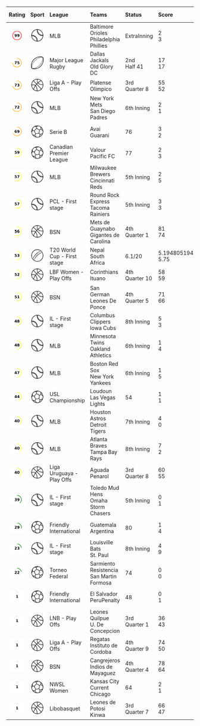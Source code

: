 | Rating                                                                                                                                 | Sport                                                                                                                | League                      | Teams                                       | Status         | Score                     | TV Listing                                                                                           |
|:---------------------------------------------------------------------------------------------------------------------------------------|:---------------------------------------------------------------------------------------------------------------------|:----------------------------|:--------------------------------------------|:---------------|:--------------------------|:-----------------------------------------------------------------------------------------------------|
| <img src="https://raw.githubusercontent.com/BlakeDuncan25/Donut-SVG-Ratings/bac4e4a278175106499642192132b1786a9aec38/99.svg" alt="99"> | <img src="https://raw.githubusercontent.com/BlakeDuncan25/Donut-SVG-Ratings/master/baseball.png" alt="Baseball">     | MLB                         | Baltimore Orioles<br>Philadelphia Phillies  | ExtraInning    | 2<br>3                    | <a href="https://www.mlb.com/schedule">MLB Schedule</a>                                              |
| <img src="https://raw.githubusercontent.com/BlakeDuncan25/Donut-SVG-Ratings/bac4e4a278175106499642192132b1786a9aec38/75.svg" alt="75"> | <img src="https://raw.githubusercontent.com/BlakeDuncan25/Donut-SVG-Ratings/master/rugby.png" alt="Rugby">           | Major League Rugby          | Dallas Jackals<br>Old Glory DC              | 2nd Half 41    | 17<br>17                  | <a href="https://www.majorleague.rugby/schedules/">MLR Schedule</a>                                  |
| <img src="https://raw.githubusercontent.com/BlakeDuncan25/Donut-SVG-Ratings/bac4e4a278175106499642192132b1786a9aec38/73.svg" alt="73"> | <img src="https://raw.githubusercontent.com/BlakeDuncan25/Donut-SVG-Ratings/master/basketball.png" alt="Basketball"> | Liga A - Play Offs          | Platense<br>Olimpico                        | 3rd Quarter 8  | 55<br>52                  | <a href="https://www.basquetpass.tv/">Basquet Pass</a>                                               |
| <img src="https://raw.githubusercontent.com/BlakeDuncan25/Donut-SVG-Ratings/bac4e4a278175106499642192132b1786a9aec38/72.svg" alt="72"> | <img src="https://raw.githubusercontent.com/BlakeDuncan25/Donut-SVG-Ratings/master/baseball.png" alt="Baseball">     | MLB                         | New York Mets<br>San Diego Padres           | 6th Inning     | 2<br>1                    | <a href="https://www.mlb.com/schedule">MLB Schedule</a>                                              |
| <img src="https://raw.githubusercontent.com/BlakeDuncan25/Donut-SVG-Ratings/bac4e4a278175106499642192132b1786a9aec38/69.svg" alt="69"> | <img src="https://raw.githubusercontent.com/BlakeDuncan25/Donut-SVG-Ratings/master/soccer.png" alt="Soccer">         | Serie B                     | Avai<br>Guarani                             | 76             | 3<br>2                    | <a href="https://www.livesoccertv.com/schedules/">Live Soccer TV</a>                                 |
| <img src="https://raw.githubusercontent.com/BlakeDuncan25/Donut-SVG-Ratings/bac4e4a278175106499642192132b1786a9aec38/59.svg" alt="59"> | <img src="https://raw.githubusercontent.com/BlakeDuncan25/Donut-SVG-Ratings/master/soccer.png" alt="Soccer">         | Canadian Premier League     | Valour<br>Pacific FC                        | 77             | 2<br>3                    | <a href="https://www.livesoccertv.com/schedules/">Live Soccer TV</a>                                 |
| <img src="https://raw.githubusercontent.com/BlakeDuncan25/Donut-SVG-Ratings/bac4e4a278175106499642192132b1786a9aec38/57.svg" alt="57"> | <img src="https://raw.githubusercontent.com/BlakeDuncan25/Donut-SVG-Ratings/master/baseball.png" alt="Baseball">     | MLB                         | Milwaukee Brewers<br>Cincinnati Reds        | 5th Inning     | 2<br>5                    | <a href="https://www.mlb.com/schedule">MLB Schedule</a>                                              |
| <img src="https://raw.githubusercontent.com/BlakeDuncan25/Donut-SVG-Ratings/bac4e4a278175106499642192132b1786a9aec38/57.svg" alt="57"> | <img src="https://raw.githubusercontent.com/BlakeDuncan25/Donut-SVG-Ratings/master/baseball.png" alt="Baseball">     | PCL - First stage           | Round Rock Express<br>Tacoma Rainiers       | 5th Inning     | 3<br>3                    | <a href="http://milb.tv/">MiLB.TV</a>                                                                |
| <img src="https://raw.githubusercontent.com/BlakeDuncan25/Donut-SVG-Ratings/bac4e4a278175106499642192132b1786a9aec38/56.svg" alt="56"> | <img src="https://raw.githubusercontent.com/BlakeDuncan25/Donut-SVG-Ratings/master/basketball.png" alt="Basketball"> | BSN                         | Mets de Guaynabo<br>Gigantes de Carolina    | 4th Quarter 1  | 81<br>74                  | <a href="https://www.youtube.com/@BaloncestoSuperiorNacionalPR/streams">YouTube</a>                  |
| <img src="https://raw.githubusercontent.com/BlakeDuncan25/Donut-SVG-Ratings/bac4e4a278175106499642192132b1786a9aec38/53.svg" alt="53"> | <img src="https://raw.githubusercontent.com/BlakeDuncan25/Donut-SVG-Ratings/master/cricket.png" alt="Cricket">       | T20 World Cup - First stage | Nepal<br>South Africa                       | 6.1/20         | 5.194805194805195<br>5.75 | <a href="https://www.willow.tv/">Willow</a>                                                          |
| <img src="https://raw.githubusercontent.com/BlakeDuncan25/Donut-SVG-Ratings/bac4e4a278175106499642192132b1786a9aec38/52.svg" alt="52"> | <img src="https://raw.githubusercontent.com/BlakeDuncan25/Donut-SVG-Ratings/master/basketball.png" alt="Basketball"> | LBF Women - Play Offs       | Corinthians<br>Ituano                       | 4th Quarter 10 | 58<br>59                  | <a href="https://www.youtube.com/@LiveBasketballBR/streams">YouTube</a>                              |
| <img src="https://raw.githubusercontent.com/BlakeDuncan25/Donut-SVG-Ratings/bac4e4a278175106499642192132b1786a9aec38/51.svg" alt="51"> | <img src="https://raw.githubusercontent.com/BlakeDuncan25/Donut-SVG-Ratings/master/basketball.png" alt="Basketball"> | BSN                         | San German<br>Leones De Ponce               | 4th Quarter 5  | 71<br>66                  | <a href="https://www.youtube.com/@BaloncestoSuperiorNacionalPR/streams">YouTube</a>                  |
| <img src="https://raw.githubusercontent.com/BlakeDuncan25/Donut-SVG-Ratings/bac4e4a278175106499642192132b1786a9aec38/48.svg" alt="48"> | <img src="https://raw.githubusercontent.com/BlakeDuncan25/Donut-SVG-Ratings/master/baseball.png" alt="Baseball">     | IL - First stage            | Columbus Clippers<br>Iowa Cubs              | 8th Inning     | 5<br>3                    | <a href="http://milb.tv/">MiLB.TV</a>                                                                |
| <img src="https://raw.githubusercontent.com/BlakeDuncan25/Donut-SVG-Ratings/bac4e4a278175106499642192132b1786a9aec38/48.svg" alt="48"> | <img src="https://raw.githubusercontent.com/BlakeDuncan25/Donut-SVG-Ratings/master/baseball.png" alt="Baseball">     | MLB                         | Minnesota Twins<br>Oakland Athletics        | 6th Inning     | 1<br>4                    | <a href="https://www.mlb.com/schedule">MLB Schedule</a>                                              |
| <img src="https://raw.githubusercontent.com/BlakeDuncan25/Donut-SVG-Ratings/bac4e4a278175106499642192132b1786a9aec38/47.svg" alt="47"> | <img src="https://raw.githubusercontent.com/BlakeDuncan25/Donut-SVG-Ratings/master/baseball.png" alt="Baseball">     | MLB                         | Boston Red Sox<br>New York Yankees          | 6th Inning     | 1<br>5                    | <a href="https://www.mlb.com/schedule">MLB Schedule</a>                                              |
| <img src="https://raw.githubusercontent.com/BlakeDuncan25/Donut-SVG-Ratings/bac4e4a278175106499642192132b1786a9aec38/44.svg" alt="44"> | <img src="https://raw.githubusercontent.com/BlakeDuncan25/Donut-SVG-Ratings/master/soccer.png" alt="Soccer">         | USL Championship            | Loudoun<br>Las Vegas Lights                 | 54             | 1<br>1                    | <a href="https://www.livesoccertv.com/schedules/">Live Soccer TV</a>                                 |
| <img src="https://raw.githubusercontent.com/BlakeDuncan25/Donut-SVG-Ratings/bac4e4a278175106499642192132b1786a9aec38/40.svg" alt="40"> | <img src="https://raw.githubusercontent.com/BlakeDuncan25/Donut-SVG-Ratings/master/baseball.png" alt="Baseball">     | MLB                         | Houston Astros<br>Detroit Tigers            | 7th Inning     | 4<br>0                    | <a href="https://www.mlb.com/schedule">MLB Schedule</a>                                              |
| <img src="https://raw.githubusercontent.com/BlakeDuncan25/Donut-SVG-Ratings/bac4e4a278175106499642192132b1786a9aec38/40.svg" alt="40"> | <img src="https://raw.githubusercontent.com/BlakeDuncan25/Donut-SVG-Ratings/master/baseball.png" alt="Baseball">     | MLB                         | Atlanta Braves<br>Tampa Bay Rays            | 8th Inning     | 7<br>2                    | <a href="https://www.mlb.com/schedule">MLB Schedule</a>                                              |
| <img src="https://raw.githubusercontent.com/BlakeDuncan25/Donut-SVG-Ratings/bac4e4a278175106499642192132b1786a9aec38/40.svg" alt="40"> | <img src="https://raw.githubusercontent.com/BlakeDuncan25/Donut-SVG-Ratings/master/basketball.png" alt="Basketball"> | Liga Uruguaya - Play Offs   | Aguada<br>Penarol                           | 3rd Quarter 8  | 60<br>55                  | <a href="https://www.basquetpass.tv/">Basquet Pass</a>                                               |
| <img src="https://raw.githubusercontent.com/BlakeDuncan25/Donut-SVG-Ratings/bac4e4a278175106499642192132b1786a9aec38/39.svg" alt="39"> | <img src="https://raw.githubusercontent.com/BlakeDuncan25/Donut-SVG-Ratings/master/baseball.png" alt="Baseball">     | IL - First stage            | Toledo Mud Hens<br>Omaha Storm Chasers      | 5th Inning     | 0<br>1                    | <a href="http://milb.tv/">MiLB.TV</a>                                                                |
| <img src="https://raw.githubusercontent.com/BlakeDuncan25/Donut-SVG-Ratings/bac4e4a278175106499642192132b1786a9aec38/29.svg" alt="29"> | <img src="https://raw.githubusercontent.com/BlakeDuncan25/Donut-SVG-Ratings/master/soccer.png" alt="Soccer">         | Friendly International      | Guatemala<br>Argentina                      | 80             | 1<br>4                    | <a href="https://www.livesoccertv.com/schedules/">Live Soccer TV</a>                                 |
| <img src="https://raw.githubusercontent.com/BlakeDuncan25/Donut-SVG-Ratings/bac4e4a278175106499642192132b1786a9aec38/23.svg" alt="23"> | <img src="https://raw.githubusercontent.com/BlakeDuncan25/Donut-SVG-Ratings/master/baseball.png" alt="Baseball">     | IL - First stage            | Louisville Bats<br>St. Paul                 | 8th Inning     | 4<br>9                    | <a href="http://milb.tv/">MiLB.TV</a>                                                                |
| <img src="https://raw.githubusercontent.com/BlakeDuncan25/Donut-SVG-Ratings/bac4e4a278175106499642192132b1786a9aec38/22.svg" alt="22"> | <img src="https://raw.githubusercontent.com/BlakeDuncan25/Donut-SVG-Ratings/master/soccer.png" alt="Soccer">         | Torneo Federal              | Sarmiento Resistencia<br>San Martin Formosa | 74             | 0<br>0                    | <a href="https://www.livesoccertv.com/schedules/">Live Soccer TV</a>                                 |
| <img src="https://raw.githubusercontent.com/BlakeDuncan25/Donut-SVG-Ratings/bac4e4a278175106499642192132b1786a9aec38/1.svg" alt="1">   | <img src="https://raw.githubusercontent.com/BlakeDuncan25/Donut-SVG-Ratings/master/soccer.png" alt="Soccer">         | Friendly International      | El Salvador<br>PeruPenalty                  | 48             | 0<br>1                    | <a href="https://www.livesoccertv.com/schedules/">Live Soccer TV</a>                                 |
| <img src="https://raw.githubusercontent.com/BlakeDuncan25/Donut-SVG-Ratings/bac4e4a278175106499642192132b1786a9aec38/1.svg" alt="1">   | <img src="https://raw.githubusercontent.com/BlakeDuncan25/Donut-SVG-Ratings/master/basketball.png" alt="Basketball"> | LNB - Play Offs             | Leones Quilpue<br>U. De Concepcion          | 3rd Quarter 1  | 36<br>43                  | <a href="https://watch.fanatiz.com/seemore/Live-and-Past-Games/5ed66bf1557473001075a9db">Fanatiz</a> |
| <img src="https://raw.githubusercontent.com/BlakeDuncan25/Donut-SVG-Ratings/bac4e4a278175106499642192132b1786a9aec38/1.svg" alt="1">   | <img src="https://raw.githubusercontent.com/BlakeDuncan25/Donut-SVG-Ratings/master/basketball.png" alt="Basketball"> | Liga A - Play Offs          | Regatas<br>Instituto de Cordoba             | 4th Quarter 9  | 74<br>50                  | <a href="https://www.basquetpass.tv/">Basquet Pass</a>                                               |
| <img src="https://raw.githubusercontent.com/BlakeDuncan25/Donut-SVG-Ratings/bac4e4a278175106499642192132b1786a9aec38/1.svg" alt="1">   | <img src="https://raw.githubusercontent.com/BlakeDuncan25/Donut-SVG-Ratings/master/basketball.png" alt="Basketball"> | BSN                         | Cangrejeros<br>Indios de Mayaguez           | 4th Quarter 4  | 78<br>64                  | <a href="https://www.youtube.com/@BaloncestoSuperiorNacionalPR/streams">YouTube</a>                  |
| <img src="https://raw.githubusercontent.com/BlakeDuncan25/Donut-SVG-Ratings/bac4e4a278175106499642192132b1786a9aec38/1.svg" alt="1">   | <img src="https://raw.githubusercontent.com/BlakeDuncan25/Donut-SVG-Ratings/master/soccer.png" alt="Soccer">         | NWSL Women                  | Kansas City Current<br>Chicago              | 64             | 2<br>1                    | <a href="https://www.livesoccertv.com/schedules/">Live Soccer TV</a>                                 |
| <img src="https://raw.githubusercontent.com/BlakeDuncan25/Donut-SVG-Ratings/bac4e4a278175106499642192132b1786a9aec38/1.svg" alt="1">   | <img src="https://raw.githubusercontent.com/BlakeDuncan25/Donut-SVG-Ratings/master/basketball.png" alt="Basketball"> | Libobasquet                 | Leones de Potosi<br>Kinwa                   | 3rd Quarter 7  | 66<br>47                  | -                                                                                                    |